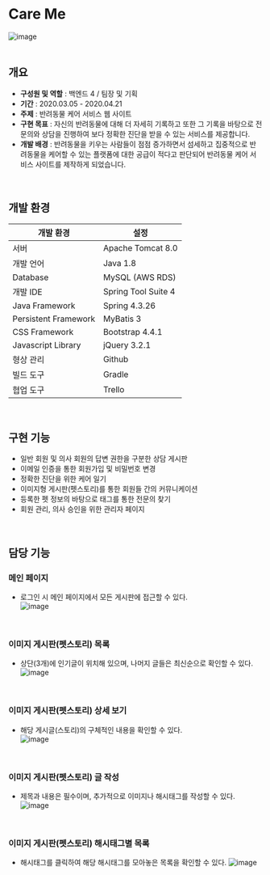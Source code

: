 # Care Me
![image](https://user-images.githubusercontent.com/61612976/116785034-63412580-aad2-11eb-933f-ac7fffa7fa71.png)
<br />
<br />

## 개요
- **구성원 및 역할** : 백엔드 4 / 팀장 및 기획   
- **기간** : 2020.03.05 - 2020.04.21   
- **주제** : 반려동물 케어 서비스 웹 사이트
- **구현 목표** : 자신의 반려동물에 대해 더 자세히 기록하고 또한 그 기록을 바탕으로 전문의와 상담을 진행하여 보다 정확한 진단을 받을 수 있는 서비스를 제공합니다.
- **개발 배경** : 반려동물을 키우는 사람들이 점점 증가하면서 섬세하고 집중적으로 반려동물을 케어할 수 있는 플랫폼에 대한 공급이 적다고 판단되어 반려동물 케어 서비스 사이트를 제작하게 되었습니다.
<br />

## 개발 환경
|개발 환경|설정|
|---|---|
|서버|Apache Tomcat 8.0|
|개발 언어|Java 1.8|
|Database|MySQL (AWS RDS)|
|개발 IDE|Spring Tool Suite 4|
|Java Framework|Spring 4.3.26|
|Persistent Framework|MyBatis 3|
|CSS Framework|Bootstrap 4.4.1|
|Javascript Library|jQuery 3.2.1|
|형상 관리|Github|
|빌드 도구|Gradle|
|협업 도구|Trello|
<br />

## 구현 기능
* 일반 회원 및 의사 회원의 답변 권한을 구분한 상담 게시판
* 이메일 인증을 통한 회원가입 및 비밀번호 변경
* 정확한 진단을 위한 케어 일기
* 이미지형 게시판(펫스토리)를 통한 회원들 간의 커뮤니케이션
* 등록한 펫 정보의 바탕으로 태그를 통한 전문의 찾기
* 회원 관리, 의사 승인을 위한 관리자 페이지  
<br />

## 담당 기능
### 메인 페이지
* 로그인 시 메인 페이지에서 모든 게시판에 접근할 수 있다.  
![image](https://user-images.githubusercontent.com/61612976/116785034-63412580-aad2-11eb-933f-ac7fffa7fa71.png)
<br />

### 이미지 게시판(펫스토리) 목록
* 상단(3개)에 인기글이 위치해 있으며, 나머지 글들은 최신순으로 확인할 수 있다.  
![image](https://user-images.githubusercontent.com/61612976/116784670-866ad580-aad0-11eb-9744-ff58cca76d53.png)
<br />

### 이미지 게시판(펫스토리) 상세 보기
* 해당 게시글(스토리)의 구체적인 내용을 확인할 수 있다.  
![image](https://user-images.githubusercontent.com/61612976/116784676-8b2f8980-aad0-11eb-9c30-6dd1473c919d.png)
<br />

### 이미지 게시판(펫스토리) 글 작성  
* 제목과 내용은 필수이며, 추가적으로 이미지나 해시태그를 작성할 수 있다.
![image](https://user-images.githubusercontent.com/61612976/116784663-62a78f80-aad0-11eb-9a20-1832f57d18e8.png)
<br />

### 이미지 게시판(펫스토리) 해시태그별 목록  
* 해시태그를 클릭하여 해당 해시태그를 모아놓은 목록을 확인할 수 있다.
![image](https://user-images.githubusercontent.com/61612976/116784681-8ff43d80-aad0-11eb-8708-7f196d4c4d31.png)
<br />
